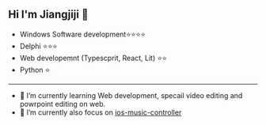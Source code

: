 ## Hi I'm Jiangjiji 👋

- Windows Software development⭐⭐⭐⭐ 
- Delphi ⭐⭐⭐      
- Web developemnt (Typescprit, React, Lit) ⭐⭐                    
- Python ⭐

-------

- 🌱 I’m currently learning Web development, specail video editing and powrpoint editing on web.
- 🔭 I’m currently also focus on [ios-music-controller](https://github.com/jiangjiji/ios-music-controller)
